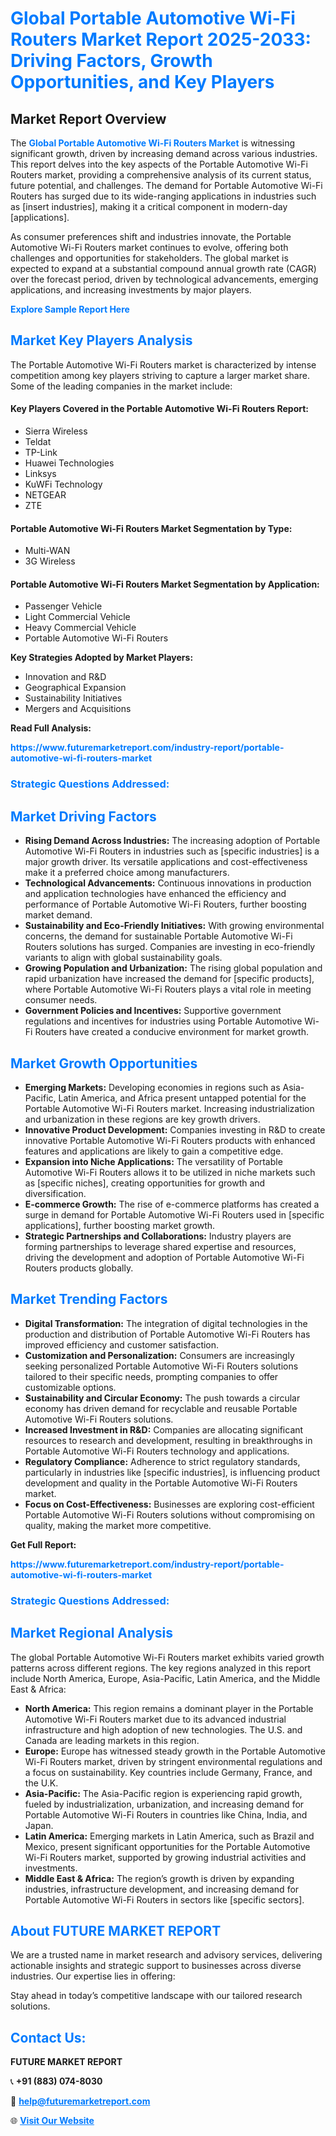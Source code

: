 <h1 style="color: #007BFF;">Global Portable Automotive Wi-Fi Routers Market Report 2025-2033: Driving Factors, Growth Opportunities, and Key Players</h1>

<section id="overview">
<h2>Market Report Overview</h2>
<p>The <a href="https://www.futuremarketreport.com/industry-report/portable-automotive-wi-fi-routers-market" style="color: #007BFF; text-decoration: none;"><strong>Global Portable Automotive Wi-Fi Routers Market</strong></a> is witnessing significant growth, driven by increasing demand across various industries. This report delves into the key aspects of the Portable Automotive Wi-Fi Routers market, providing a comprehensive analysis of its current status, future potential, and challenges. The demand for Portable Automotive Wi-Fi Routers has surged due to its wide-ranging applications in industries such as [insert industries], making it a critical component in modern-day [applications].</p>
<p>As consumer preferences shift and industries innovate, the Portable Automotive Wi-Fi Routers market continues to evolve, offering both challenges and opportunities for stakeholders. The global market is expected to expand at a substantial compound annual growth rate (CAGR) over the forecast period, driven by technological advancements, emerging applications, and increasing investments by major players.</p>
</section>

<section id="overview">
<p><a href="https://www.futuremarketreport.com/request-sample/reportId=126482" style="color: #007BFF; text-decoration: none;"><strong>Explore Sample Report Here</strong></a></p>
</section>

<section id="key-players">
<h2 style="color: #007BFF;">Market Key Players Analysis</h2>
<p>The Portable Automotive Wi-Fi Routers market is characterized by intense competition among key players striving to capture a larger market share. Some of the leading companies in the market include:</p>
<h4>Key Players Covered in the Portable Automotive Wi-Fi Routers Report:</h4>
<ul><li>Sierra Wireless</li><li>Teldat</li><li>TP-Link</li><li>Huawei Technologies</li><li>Linksys</li><li>KuWFi Technology</li><li>NETGEAR</li><li>ZTE</li></ul>
<h4>Portable Automotive Wi-Fi Routers Market Segmentation by Type:</h4>
<ul><li>Multi-WAN</li><li>3G Wireless</li></ul>

<h4>Portable Automotive Wi-Fi Routers Market Segmentation by Application:</h4>
<ul><li>Passenger Vehicle</li><li>Light Commercial Vehicle</li><li>Heavy Commercial Vehicle</li><li>Portable Automotive Wi-Fi Routers</li></ul>
<p><strong>Key Strategies Adopted by Market Players:</strong></p>
<ul>
<li>Innovation and R&D</li>
<li>Geographical Expansion</li>
<li>Sustainability Initiatives</li>
<li>Mergers and Acquisitions</li>
</ul>
</section>

<section>
<p><strong>Read Full Analysis: </strong></p><a href="https://www.futuremarketreport.com/industry-report/portable-automotive-wi-fi-routers-market" style="color: #007BFF; text-decoration: none;"><strong>https://www.futuremarketreport.com/industry-report/portable-automotive-wi-fi-routers-market</strong></a>
<h3 style="color: #007BFF;">Strategic Questions Addressed:</h3>
</section>

<section id="driving-factors">
<h2 style="color: #007BFF;">Market Driving Factors</h2>
<ul>
<li><strong>Rising Demand Across Industries:</strong> The increasing adoption of Portable Automotive Wi-Fi Routers in industries such as [specific industries] is a major growth driver. Its versatile applications and cost-effectiveness make it a preferred choice among manufacturers.</li>
<li><strong>Technological Advancements:</strong> Continuous innovations in production and application technologies have enhanced the efficiency and performance of Portable Automotive Wi-Fi Routers, further boosting market demand.</li>
<li><strong>Sustainability and Eco-Friendly Initiatives:</strong> With growing environmental concerns, the demand for sustainable Portable Automotive Wi-Fi Routers solutions has surged. Companies are investing in eco-friendly variants to align with global sustainability goals.</li>
<li><strong>Growing Population and Urbanization:</strong> The rising global population and rapid urbanization have increased the demand for [specific products], where Portable Automotive Wi-Fi Routers plays a vital role in meeting consumer needs.</li>
<li><strong>Government Policies and Incentives:</strong> Supportive government regulations and incentives for industries using Portable Automotive Wi-Fi Routers have created a conducive environment for market growth.</li>
</ul>
</section>

<section id="growth-opportunities">
<h2 style="color: #007BFF;">Market Growth Opportunities</h2>
<ul>
<li><strong>Emerging Markets:</strong> Developing economies in regions such as Asia-Pacific, Latin America, and Africa present untapped potential for the Portable Automotive Wi-Fi Routers market. Increasing industrialization and urbanization in these regions are key growth drivers.</li>
<li><strong>Innovative Product Development:</strong> Companies investing in R&D to create innovative Portable Automotive Wi-Fi Routers products with enhanced features and applications are likely to gain a competitive edge.</li>
<li><strong>Expansion into Niche Applications:</strong> The versatility of Portable Automotive Wi-Fi Routers allows it to be utilized in niche markets such as [specific niches], creating opportunities for growth and diversification.</li>
<li><strong>E-commerce Growth:</strong> The rise of e-commerce platforms has created a surge in demand for Portable Automotive Wi-Fi Routers used in [specific applications], further boosting market growth.</li>
<li><strong>Strategic Partnerships and Collaborations:</strong> Industry players are forming partnerships to leverage shared expertise and resources, driving the development and adoption of Portable Automotive Wi-Fi Routers products globally.</li>
</ul>
</section>

<section id="trending-factors">
<h2 style="color: #007BFF;">Market Trending Factors</h2>
<ul>
<li><strong>Digital Transformation:</strong> The integration of digital technologies in the production and distribution of Portable Automotive Wi-Fi Routers has improved efficiency and customer satisfaction.</li>
<li><strong>Customization and Personalization:</strong> Consumers are increasingly seeking personalized Portable Automotive Wi-Fi Routers solutions tailored to their specific needs, prompting companies to offer customizable options.</li>
<li><strong>Sustainability and Circular Economy:</strong> The push towards a circular economy has driven demand for recyclable and reusable Portable Automotive Wi-Fi Routers solutions.</li>
<li><strong>Increased Investment in R&D:</strong> Companies are allocating significant resources to research and development, resulting in breakthroughs in Portable Automotive Wi-Fi Routers technology and applications.</li>
<li><strong>Regulatory Compliance:</strong> Adherence to strict regulatory standards, particularly in industries like [specific industries], is influencing product development and quality in the Portable Automotive Wi-Fi Routers market.</li>
<li><strong>Focus on Cost-Effectiveness:</strong> Businesses are exploring cost-efficient Portable Automotive Wi-Fi Routers solutions without compromising on quality, making the market more competitive.</li>
</ul>
</section>

<section>
<p><strong>Get Full Report: </strong></p><a href="https://www.futuremarketreport.com/industry-report/portable-automotive-wi-fi-routers-market" style="color: #007BFF; text-decoration: none;"><strong>https://www.futuremarketreport.com/industry-report/portable-automotive-wi-fi-routers-market</strong></a>
<h3 style="color: #007BFF;">Strategic Questions Addressed:</h3>
</section>


<section id="regional-analysis">
<h2 style="color: #007BFF;">Market Regional Analysis</h2>
<p>The global Portable Automotive Wi-Fi Routers market exhibits varied growth patterns across different regions. The key regions analyzed in this report include North America, Europe, Asia-Pacific, Latin America, and the Middle East & Africa:</p>
<ul>
<li><strong>North America:</strong> This region remains a dominant player in the Portable Automotive Wi-Fi Routers market due to its advanced industrial infrastructure and high adoption of new technologies. The U.S. and Canada are leading markets in this region.</li>
<li><strong>Europe:</strong> Europe has witnessed steady growth in the Portable Automotive Wi-Fi Routers market, driven by stringent environmental regulations and a focus on sustainability. Key countries include Germany, France, and the U.K.</li>
<li><strong>Asia-Pacific:</strong> The Asia-Pacific region is experiencing rapid growth, fueled by industrialization, urbanization, and increasing demand for Portable Automotive Wi-Fi Routers in countries like China, India, and Japan.</li>
<li><strong>Latin America:</strong> Emerging markets in Latin America, such as Brazil and Mexico, present significant opportunities for the Portable Automotive Wi-Fi Routers market, supported by growing industrial activities and investments.</li>
<li><strong>Middle East & Africa:</strong> The region’s growth is driven by expanding industries, infrastructure development, and increasing demand for Portable Automotive Wi-Fi Routers in sectors like [specific sectors].</li>
</ul>
</section>

<footer>
<h2 style="color: #007BFF;">About FUTURE MARKET REPORT</h2>
<p>We are a trusted name in market research and advisory services, delivering actionable insights and strategic support to businesses across diverse industries. Our expertise lies in offering:</p>

<p>Stay ahead in today’s competitive landscape with our tailored research solutions.</p>

<h2 style="color: #007BFF;">Contact Us:</h2>
<p><strong>FUTURE MARKET REPORT</strong></p>
<p>📞 <strong>+91 (883) 074-8030</strong></p>
<p>📧 <strong><a href="mailto:help@futuremarketreport.com" style="color: #007BFF;">help@futuremarketreport.com</a></strong></p>
<p>🌐 <strong><a href="https://www.futuremarketreport.com/" style="color: #007BFF;">Visit Our Website</a></strong></p>
</footer>